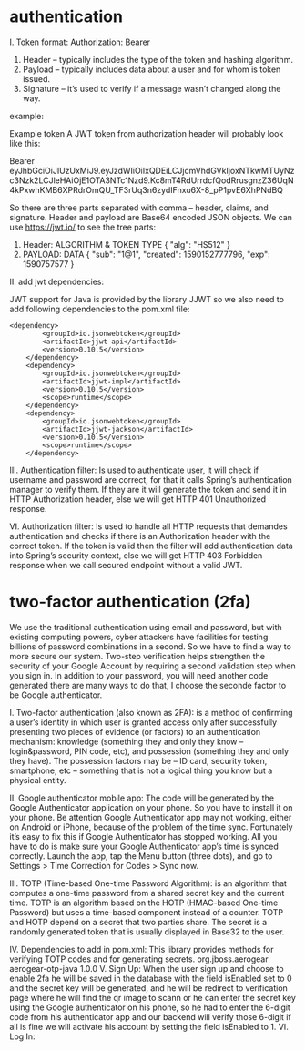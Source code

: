 # authentication
I. Token format:
                           Authorization: Bearer <token string>
1. Header – typically includes the type of the token and hashing algorithm.
2. Payload – typically includes data about a user and for whom is token issued.
3. Signature – it’s used to verify if a message wasn’t changed along the way.

example:

Example token
A JWT token from authorization header will probably look like this:

Bearer eyJhbGciOiJIUzUxMiJ9.eyJzdWIiOiIxQDEiLCJjcmVhdGVkIjoxNTkwMTUyNzc3Nzk2LCJleHAiOjE1OTA3NTc1Nzd9.Kc8mT4RdUrrdcfQodRrusgnzZ36UqN4kPxwhKMB6XPRdrOmQU_TF3rUq3n6zydIFnxu6X-8_pP1pvE6XhPNdBQ

So there are three parts separated with comma – header, claims, and signature. Header and payload are Base64 encoded JSON objects. We can use https://jwt.io/ to see the tree parts:

1. Header: ALGORITHM & TOKEN TYPE
         {
             "alg": "HS512"
         }
 2. PAYLOAD: DATA
 {
  "sub": "1@1",
  "created": 1590152777796,
  "exp": 1590757577
}

II. add jwt dependencies:

JWT support for Java is provided by the library JJWT so we also need to add following dependencies to the pom.xml file:

    <dependency>
            <groupId>io.jsonwebtoken</groupId>
            <artifactId>jjwt-api</artifactId>
            <version>0.10.5</version>
        </dependency>
		<dependency>
			<groupId>io.jsonwebtoken</groupId>
			<artifactId>jjwt-impl</artifactId>
			<version>0.10.5</version>
			<scope>runtime</scope>
		</dependency>
		<dependency>
			<groupId>io.jsonwebtoken</groupId>
			<artifactId>jjwt-jackson</artifactId>
			<version>0.10.5</version>
			<scope>runtime</scope>
		</dependency>

III. Authentication filter:
Is used to authenticate user, it will check if username and password are correct, for that it calls Spring’s authentication manager to verify them. If they are it will generate the token and send it in  HTTP Authorization header, else we will get HTTP 401 Unauthorized response.

VI. Authorization filter:
Is used to handle all HTTP requests that demandes authentication and checks if there is an Authorization header with the correct token. If the token is valid then the filter will add authentication data into Spring’s security context, else we will get HTTP 403 Forbidden response when we call secured endpoint without a valid JWT.

# two-factor authentication (2fa)

We use the traditional authentication using email and password, but with existing computing powers, cyber attackers have facilities for testing billions of password combinations  in a second. So we have to find a way to more secure our system. 
Two-step verification helps strengthen the security of your Google Account by requiring a second validation step when you sign in. In addition to your password, you will need another code generated there are many ways to do that, I choose the seconde factor to be Google authenticator.

I. Two-factor authentication (also known as 2FA):
is a method of confirming a user’s identity in which user is granted access only after successfully presenting two pieces of evidence (or factors) to an authentication mechanism: knowledge (something they and only they know – login&password, PIN code, etc), and possession (something they and only they have). The possession factors may be – ID card, security token, smartphone, etc – something that is not a logical thing you know but a physical entity.

II. Google authenticator mobile app:
The code will be generated by the Google Authenticator application on your phone. So you have to install it on your phone.
Be attention Google Authenticator app may not working, either on Android or iPhone, because of the problem of the time sync. Fortunately it’s easy to fix this if Google Authenticator has stopped working. All you have to do is make sure your Google Authenticator app’s time is synced correctly. Launch the app, tap the Menu button (three dots), and go to Settings > Time Correction for Codes > Sync now.

III. TOTP (Time-based One-time Password Algorithm):
is an algorithm that computes a one-time password from a shared secret key and the current time. TOTP is an algorithm based on the HOTP (HMAC-based One-time Password) but uses a time-based component instead of a counter. 
TOTP and HOTP depend on a secret that two parties share. The secret is a randomly generated token that is usually displayed in Base32 to the user.

IV. Dependencies to add in pom.xml:
This library provides methods for verifying TOTP codes and for generating secrets.
        <dependency>
            <groupId>org.jboss.aerogear</groupId>
            <artifactId>aerogear-otp-java</artifactId>
            <version>1.0.0</version>
        </dependency>
V. Sign Up:
When the user sign up and choose to enable 2fa he will be saved in the database with the field isEnabled set to 0 and the secret key will be generated, and he will be redirect to verification page where he will find the qr image to scann or he can enter the secret key using the Google authenticator on his phone, so he had to enter the 6-digit code from his authenticator app and our backend will verify those 6-digit if all is fine we will activate his account by setting the field isEnabled to 1.
VI. Log In:


